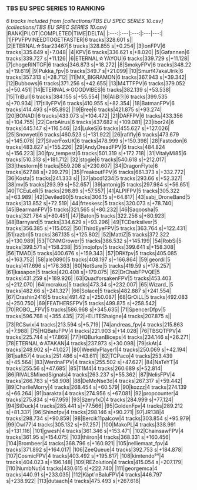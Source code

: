 ### TBS EU SPEC SERIES 10 RANKING
*6 tracks included from [collections/TBS EU SPEC SERIES 10.csv](collections/TBS EU SPEC SERIES 10.csv)*
|RANK|PILOT|COMPLETED|TIME|DELTA|
|:---:|:---|:---:|:---|---:|
|1|FPVFPVINEEDTOGETFASTER|6 tracks|328.601 s||
|2|ETERNAL☆Star23467|6 tracks|328.855 s|+0.254|
|3|IonFPV|6 tracks|335.649 s|+7.048|
|4|KPV|6 tracks|336.621 s|+8.020|
|5|Gafannen|6 tracks|339.727 s|+11.126|
|6|ETERNAL☆YAYOU|6 tracks|339.729 s|+11.128|
|7|chogeRINTGF|6 tracks|346.873 s|+18.272|
|8|SmokyFPV|6 tracks|348.22 s|+19.619|
|9|Pukka_fpv|6 tracks|349.7 s|+21.099|
|10|Smurf47akaUlrik|6 tracks|357.313 s|+28.712|
|11|MX_BIGRAMON|6 tracks|367.943 s|+39.342|
|12|Bubbows|6 tracks|371.256 s|+42.655|
|13|M4TTFPV|6 tracks|379.052 s|+50.451|
|14|ETERNAL☆GOODVIBES|6 tracks|382.139 s|+53.538|
|15|TriBull|6 tracks|384.155 s|+55.554|
|16|AliB㋡|6 tracks|399.535 s|+70.934|
|17|tillyFPV|6 tracks|410.955 s|+82.354|
|18|BatmanFPV|6 tracks|414.493 s|+85.892|
|19|Bree|6 tracks|421.875 s|+93.274|
|20|BONADI|6 tracks|433.073 s|+104.472|
|21|DAFFPV|6 tracks|433.356 s|+104.755|
|22|CerbAirus|6 tracks|437.682 s|+109.081|
|23|ibor24|6 tracks|445.147 s|+116.546|
|24|LukeS|6 tracks|455.627 s|+127.026|
|25|Snowyeti|6 tracks|460.523 s|+131.922|
|26|rafifly|6 tracks|473.679 s|+145.078|
|27|SilverFoxUK|6 tracks|478.999 s|+150.398|
|28|Fastodon|6 tracks|483.827 s|+155.226|
|29|AndyDreadFPV|6 tracks|484.824 s|+156.223|
|30|fpv_tempest|6 tracks|501.319 s|+172.718|
|31|VitalyMi85|6 tracks|510.313 s|+181.712|
|32|stogie|6 tracks|540.618 s|+212.017|
|33|thestorm|6 tracks|559.208 s|+230.607|
|34|DragonFlyte|6 tracks|627.88 s|+299.279|
|35|FreakoutFPV|6 tracks|661.373 s|+332.772|
|36|Kosta|5 tracks|241.333 s||
|37|abcd1234|5 tracks|293.66 s|+52.327|
|38|mv|5 tracks|293.99 s|+52.657|
|39|antonig|5 tracks|297.984 s|+56.651|
|40|TCEuLeR|5 tracks|298.89 s|+57.557|
|41|ALPIFPV|5 tracks|305.322 s|+63.989|
|42|Deviled90|5 tracks|306.15 s|+64.817|
|43|sabj_DroneBand|5 tracks|313.852 s|+72.519|
|44|frteskesc|5 tracks|320.073 s|+78.740|
|45|BearmanFPV|5 tracks|321.565 s|+80.232|
|46|Saqoosha|5 tracks|321.784 s|+80.451|
|47|Baton|5 tracks|322.256 s|+80.923|
|48|Barnyard|5 tracks|334.629 s|+93.296|
|49|TCDarksilver|5 tracks|356.385 s|+115.052|
|50|ThirdEyeFPV|5 tracks|363.764 s|+122.431|
|51|razbri|5 tracks|367.135 s|+125.802|
|52|MattiZ|5 tracks|372.322 s|+130.989|
|53|TCNMGrower|5 tracks|386.532 s|+145.199|
|54|RobSi|5 tracks|399.571 s|+158.238|
|55|mojofpv|5 tracks|399.641 s|+158.308|
|56|TMAD|5 tracks|400.676 s|+159.343|
|57|DRKfpv|5 tracks|405.085 s|+163.752|
|58|ale0890|5 tracks|408.197 s|+166.864|
|59|geordil|5 tracks|417.696 s|+176.363|
|60|NotSure|5 tracks|419.59 s|+178.257|
|61|kasapon|5 tracks|420.408 s|+179.075|
|62|DrChabFPVQE|5 tracks|431.259 s|+189.926|
|63|QuadforsakenFPV|5 tracks|453.403 s|+212.070|
|64|mcrakus|5 tracks|473.34 s|+232.007|
|65|Wizard_|5 tracks|482.66 s|+241.327|
|66|Solace|5 tracks|482.887 s|+241.554|
|67|Crashin2416|5 tracks|491.42 s|+250.087|
|68|GrOiLL|5 tracks|492.083 s|+250.750|
|69|FEATHERSFPV|5 tracks|499.875 s|+258.542|
|70|ROBO__FPV|5 tracks|586.968 s|+345.635|
|71|SpencerDfpv|5 tracks|596.768 s|+355.435|
|72|⚡ELITEShaigne|4 tracks|207.875 s||
|73|RCSwix|4 tracks|213.594 s|+5.719|
|74|andreas_fpv|4 tracks|215.863 s|+7.988|
|75|HQBatuFPV|4 tracks|221.903 s|+14.028|
|76|TBSQTFPV|4 tracks|225.744 s|+17.869|
|77|HQBurkanBiceps|4 tracks|234.146 s|+26.271|
|78|ETERNAL☆ATAKAN|4 tracks|237.973 s|+30.098|
|79|skAt|4 tracks|248.902 s|+41.027|
|80|WeeklyPlayer1|4 tracks|250.069 s|+42.194|
|81|saft57|4 tracks|251.486 s|+43.611|
|82|TCPaco|4 tracks|253.439 s|+45.564|
|83|WerdnaFPV|4 tracks|255.502 s|+47.627|
|84|NaTeYT|4 tracks|255.56 s|+47.685|
|85|T1M4|4 tracks|260.689 s|+52.814|
|86|RIVALSMixedSignals|4 tracks|263.237 s|+55.362|
|87|NelisFPV|4 tracks|266.783 s|+58.908|
|88|DeMoNse3d|4 tracks|267.317 s|+59.442|
|89|CharlieMorry|4 tracks|268.454 s|+60.579|
|90|kozzz|4 tracks|274.139 s|+66.264|
|91|baraktal|4 tracks|274.956 s|+67.081|
|92|propcounter|4 tracks|275.834 s|+67.959|
|93|SzeryfxD|4 tracks|284.999 s|+77.124|
|94|StDuck|4 tracks|285.441 s|+77.566|
|95|GoldenFpv|4 tracks|289.212 s|+81.337|
|96|Shinofpv|4 tracks|298.146 s|+90.271|
|97|JR138|4 tracks|298.734 s|+90.859|
|98|Bercik11palcow|4 tracks|303.854 s|+95.979|
|99|Owl77|4 tracks|305.132 s|+97.257|
|100|MakoPL|4 tracks|338.991 s|+131.116|
|101|gwesh|4 tracks|361.346 s|+153.471|
|102|ChainsawFPV|4 tracks|361.95 s|+154.075|
|103|thiiron|4 tracks|368.331 s|+160.456|
|104|Brombeer|4 tracks|368.796 s|+160.921|
|105|nelliemaat_fpv|4 tracks|371.892 s|+164.017|
|106|ZeeQueue|4 tracks|392.753 s|+184.878|
|107|CosmicFPV|4 tracks|403.492 s|+195.617|
|108|kimtendo⁶⁴|4 tracks|404.023 s|+196.148|
|109|REZolution|4 tracks|415.054 s|+207.179|
|110|NumbNut|4 tracks|430.615 s|+222.740|
|111|georgemca|4 tracks|440.91 s|+233.035|
|112|Käpt´nBaluFPV|4 tracks|446.797 s|+238.922|
|113|dutaach|4 tracks|475.493 s|+267.618|
